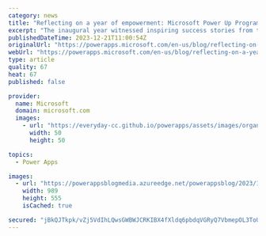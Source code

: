 ```yaml
---
category: news
title: "Reflecting on a year of empowerment: Microsoft Power Up Programs first-year recap"
excerpt: "The inaugural year witnessed inspiring success stories from the community, with impacts of newfound skills felt globally. As the program enters its second year, it introduces a new feature &#8211; Group Learning, which allows colleagues, friends, and family to challenge each other on a learning journey"
publishedDateTime: 2023-12-21T11:00:54Z
originalUrl: "https://powerapps.microsoft.com/en-us/blog/reflecting-on-a-year-of-empowerment-microsoft-power-up-programs-first-year-recap/"
webUrl: "https://powerapps.microsoft.com/en-us/blog/reflecting-on-a-year-of-empowerment-microsoft-power-up-programs-first-year-recap/"
type: article
quality: 67
heat: 67
published: false

provider:
  name: Microsoft
  domain: microsoft.com
  images:
    - url: "https://everyday-cc.github.io/powerapps/assets/images/organizations/microsoft.com-50x50.jpg"
      width: 50
      height: 50

topics:
  - Power Apps

images:
  - url: "https://powerappsblogmedia.azureedge.net/powerappsblog/2023/12/groups_leaderboard.png"
    width: 989
    height: 555
    isCached: true

secured: "jBkQJTkpk/vZj5VdIhLQwsGWBWJCRKIBX4fXldq6pbdqVGRyQ7VbmepOL3ToUzcxZnxMIlgoHQ6L7Onn3a+WWikrqkjya8JMxRdNy1mk9UnCkTfz0FFKtKfgeBhDLDdfgVQLYE/OUWq/JvvFmssXUEdgmwkaR79fETcdjL4SZQ6b2FBI95oRkec8AyrJkyPDTCA42z/Xy/KKLGNSP4HJoxGic8SBV54fiecJsZOQLwxrQkttXRNLnZgpoAt2FdUZPQVjyHjiwfiuXBOcpMLfdV+sBpt9k/Df6fbULDcG/Ka7/NwsjMDtkkyZ1+oMtBJ433sbHWUTTdKYAKgT6MW4ngg5A+HRb6EG0G8Rn8ReXs8=;jCR/Wwz9zqhaC6SvJdwn5A=="
---
```


